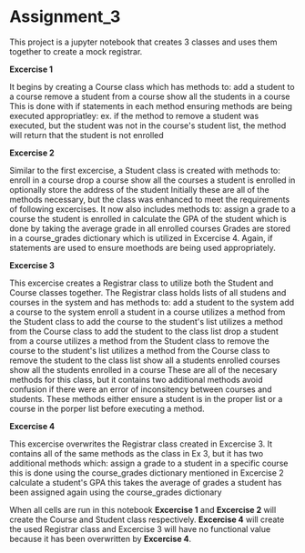 # Assignment_3
This project is a jupyter notebook that creates 3 classes and uses them together to create a mock registrar.

**Excercise 1**

It begins by creating a Course class which has methods to:
 add a student to a course
 remove a student from a course
 show all the students in a course
This is done with if statements in each method ensuring methods are being executed appropriatley:
 ex. if the method to remove a student was executed, but the student was not in the course's student list, the method will return that the student is not enrolled

**Excercise 2**

Similar to the first excercise, a Student class is created with methods to:
 enroll in a course
 drop a course
 show all the courses a student is enrolled in
 optionally store the address of the student
Initially these are all of the methods necessary, but the class was enhanced to meet the requirements of following excercises. It now also includes methods to:
 assign a grade to a course the student is enrolled in
 calculate the GPA of the student which is done by taking the average grade in all enrolled courses
Grades are stored in a course_grades dictionary which is utilized in Excercise 4.
Again, if statements are used to ensure moethods are being used appropriately.

**Excercise 3**

This excercise creates a Registrar class to utilize both the Student and Course classes together.
The Registrar class holds lists of all studens and courses in the system and has methods to:
 add a student to the system
 add a course to the system
 enroll a student in a course
  utilizes a method from the Student class to add the course to the student's list
  utilizes a method from the Course class to add the student to the class list
 drop a student from a course
  utilizes a method from the Student class to remove the course to the student's list
  utilizes a method from the Course class to remove the student to the class list
 show all a students enrolled courses
 show all the students enrolled in a course
These are all of the necesary methods for this class, but it contains two additional methods avoid confusion if there were an error of inconsitency between courses and students. These methods either ensure a student is in the proper list or a course in the porper list before executing a method.

**Excercise 4**

This excercise overwrites the Registrar class created in Excercise 3. It contains all of the same methods as the class in Ex 3, but it has two additional methods which:
 assign a grade to a student in a specific course
  this is done using the course_grades dictionary mentioned in Excercise 2
 calculate a student's GPA
  this takes the average of grades a student has been assigned again using the course_grades dictionary


When all cells are run in this notebook **Excercise 1** and **Excercise 2** will create the Course and Student class respectively. **Excercise 4** will create the used Registrar class and Excercise 3 will have no functional value because it has been overwritten by **Excercise 4**.
